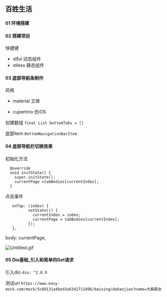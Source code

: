 ## 百姓生活

#### 01 环境搭建
#### 02 搭建项目
快捷键 

* stful 动态组件
* stless 静态组件

#### 03 底部导航条制作

风格

* material 立体
	
* cupertino 仿iOS

创建数组   `final List bottomTabs = []`

底部item `BottomNavigationBarItem`

#### 04 底部导航栏切换效果

初始化方法

```
  @override
  void initState() {
    super.initState();
    currentPage =tabBodies[currentIndex];
  }
```

点击事件

```
   onTap: (index) {
          setState(() {
            currentIndex = index;
            currentPage = tabBodies[currentIndex];
          });
   },
```

body: currentPage,

![Untitled.gif](https://upload-images.jianshu.io/upload_images/1419035-abeba31150c47258.gif?imageMogr2/auto-orient/strip)
#### 05 Dio基础_引入和简单的Get请求

引入dio  `dio: ^2.0.9`

测试url `https://www.easy-mock.com/mock/5c60131a4bed3a6342711498/baixing/dabaojian?name=大胸美女`
